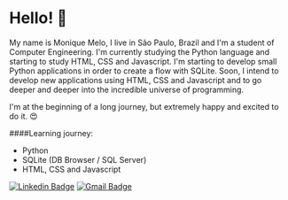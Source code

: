 # Hello! 👋

My name is Monique Melo, I live in São Paulo, Brazil and I'm a student of Computer Engineering. 
I'm currently studying the Python language and starting to study HTML, CSS and Javascript. I'm starting to develop small Python applications in order to create a flow with SQLite. Soon, I intend to develop new applications using HTML, CSS and Javascript and to go deeper and deeper into the incredible universe of programming.

I'm at the beginning of a long journey, but extremely happy and excited to do it. 😍

####Learning journey:
- Python 
- SQLite (DB Browser / SQL Server)
- HTML, CSS and Javascript

[![Linkedin Badge](https://img.shields.io/badge/-Diego%20Fernandes-6633cc?style=flat-square&logo=Linkedin&logoColor=white&link=https://www.linkedin.com/in/monique-melo-72a51a182/)](https://www.linkedin.com/in/monique-melo-72a51a182/) 
[![Gmail Badge](https://img.shields.io/badge/-jmoniquemelo@gmail.com-6633cc?style=flat-square&logo=Gmail&logoColor=white&link=mailto:jmoniquemelo@gmail.com)](mailto:jmoniquemelo@gmail.com)


